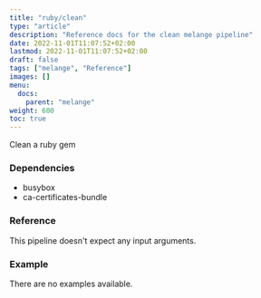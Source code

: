 ```yaml
---
title: "ruby/clean"
type: "article"
description: "Reference docs for the clean melange pipeline"
date: 2022-11-01T11:07:52+02:00
lastmod: 2022-11-01T11:07:52+02:00
draft: false
tags: ["melange", "Reference"]
images: []
menu:
  docs:
    parent: "melange"
weight: 600
toc: true
---
```



Clean a ruby gem

### Dependencies
- busybox
- ca-certificates-bundle


### Reference
This pipeline doesn't expect any input arguments.

### Example
There are no examples available.

